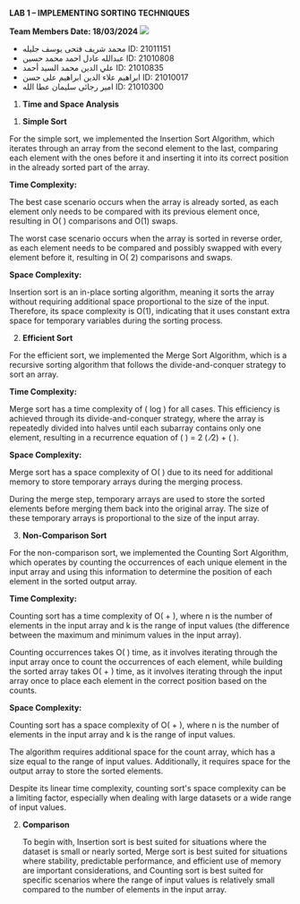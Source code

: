**LAB 1 – IMPLEMENTING SORTING TECHNIQUES** 

**Team Members  Date: 18/03/2024 ![](Aspose.Words.016111d7-26d6-4408-b277-3874381d54fd.001.png)**

- محمد شريف فتحى يوسف جليله   ID: 21011151 
- عبدالله عادل احمد محمد حسين   ID: 21010808 
- علي الدين محمد السيد أحمد   ID: 21010835 
- ابراهيم علاء الدين ابراهيم على حسن   ID: 21010017 
- امير رجائى سليمان عطا الله   ID: 21010300 
1. **Time and Space Analysis** 
1) **Simple Sort** 

For the simple sort, we implemented the Insertion Sort Algorithm, which iterates through an array from the second element to the last, comparing each element with the ones before it and inserting it into its correct position in the already sorted part of the array. 

**Time Complexity:** 

The best case scenario occurs when the array is already sorted, as each element only needs to be compared with its previous element once, resulting in O( ) comparisons and O(1) swaps. 

The worst case scenario occurs when the array is sorted in reverse order, as each element needs to be compared and possibly swapped with every element before it, resulting in O( 2) comparisons and swaps. 

**Space Complexity:** 

Insertion sort is an in-place sorting algorithm, meaning it sorts the array without requiring additional space proportional to the size of the input. Therefore, its space complexity is O(1), indicating that it uses constant extra space for temporary variables during the sorting process. 

2) **Efficient Sort** 

For the efficient sort, we implemented the Merge Sort Algorithm, which is a recursive sorting algorithm that follows the divide-and-conquer strategy to sort an array. 

**Time Complexity:** 

Merge sort has a time complexity of  ( log ) for all cases. This efficiency is achieved through its divide-and-conquer strategy, where the array is repeatedly divided into halves until each subarray contains only one element, resulting in a recurrence equation of  ( ) = 2 ( ⁄2) + ( ). 

**Space Complexity:** 

Merge sort has a space complexity of O( ) due to its need for additional memory to store temporary arrays during the merging process. 

During the merge step, temporary arrays are used to store the sorted elements before merging them back into the original array. The size of these temporary arrays is proportional to the size of the input array. 

3) **Non-Comparison Sort** 

For the non-comparison sort, we implemented the Counting Sort Algorithm, which operates by counting the occurrences of each unique element in the input array and using this information to determine the position of each element in the sorted output array. 

**Time Complexity:** 

Counting sort has a time complexity of O( + ), where n is the number of elements in the input array and k is the range of input values (the difference between the maximum and minimum values in the input array). 

Counting occurrences takes O( ) time, as it involves iterating through the input array once to count the occurrences of each element, while building the sorted array takes O( + ) time, as it involves iterating through the input array once to place each element in the correct position based on the counts. 

**Space Complexity:** 

Counting sort has a space complexity of O( + ), where n is the number of elements in the input array and k is the range of input values. 

The algorithm requires additional space for the count array, which has a size equal to the range of input values. Additionally, it requires space for the output array to store the sorted elements. 

Despite its linear time complexity, counting sort's space complexity can be a limiting factor, especially when dealing with large datasets or a wide range of input values. 

2. **Comparison** 

   To begin with, Insertion sort is best suited for situations where the dataset is small or nearly sorted, Merge sort is best suited for situations where stability, predictable performance, and efficient use of memory are important considerations, and Counting sort is best suited for specific scenarios where the range of input values is relatively small compared to the number of elements in the input array. 
